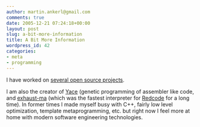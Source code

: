 ```yaml
---
author: martin.ankerl@gmail.com
comments: true
date: 2005-12-21 07:24:18+00:00
layout: post
slug: a-bit-more-information
title: A Bit More Information
wordpress_id: 42
categories:
- meta
- programming
---
```


I have worked on [several open source projects](http://raa.ruby-lang.org/owner.rhtml?id=1550).  

I am also the creator of [Yace](http://www.pvk.ca/tiki/tiki-index.php?page=Evolving) (genetic programming of assembler like code, and [exhaust-ma](http://www.freshports.org/games/exhaust-ma) (which was the fastest interpreter for [Redcode](http://vyznev.net/corewar/guide.html) for a long time). In former times I made myself busy with C++, fairly low level optimization, template metaprogramming, etc. but right now I feel more at home with modern software engineering technologies.

